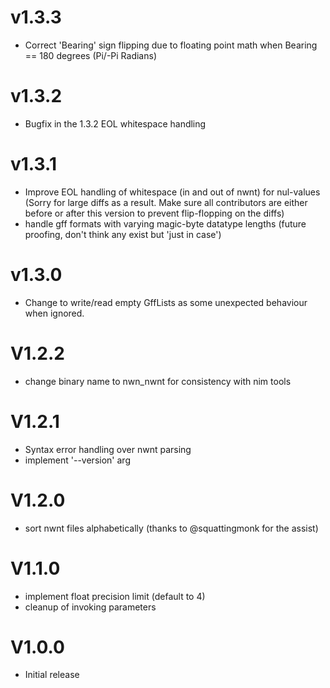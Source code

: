 # v1.3.3
- Correct 'Bearing' sign flipping due to floating point math when Bearing == 180 degrees (Pi/-Pi Radians)

# v1.3.2
- Bugfix in the 1.3.2 EOL whitespace handling

# v1.3.1
- Improve EOL handling of whitespace (in and out of nwnt) for nul-values (Sorry for large diffs as a result. Make sure all contributors are either before or after this version to prevent flip-flopping on the diffs)
- handle gff formats with varying magic-byte datatype lengths (future proofing, don't think any exist but 'just in case')

# v1.3.0
- Change to write/read empty GffLists as some unexpected behaviour when ignored.

# V1.2.2
- change binary name to nwn_nwnt for consistency with nim tools

# V1.2.1
- Syntax error handling over nwnt parsing
- implement '--version' arg

# V1.2.0
- sort nwnt files alphabetically (thanks to @squattingmonk for the assist)

# V1.1.0
- implement float precision limit (default to 4)
- cleanup of invoking parameters

# V1.0.0
- Initial release
